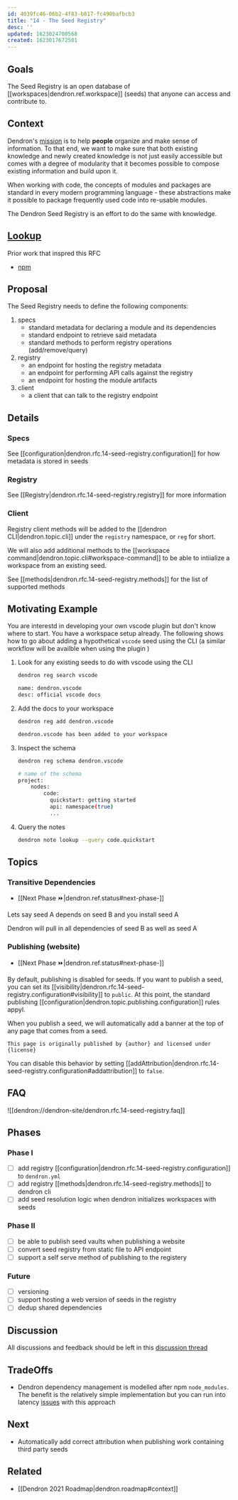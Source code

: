 ```yaml
---
id: 4039fc46-06b2-4f83-b817-fc490bafbcb3
title: "14 - The Seed Registry"
desc: ''
updated: 1623024700568
created: 1623017672501
---
```


## Goals

The Seed Registry is an open database of [[workspaces|dendron.ref.workspace]] (seeds) that anyone can access and contribute to. 

## Context

Dendron's [mission](https://handbook.dendron.so/notes/8989a93d-8dde-4a51-bb8d-2aad761c93a1.html) is to help **people** organize and make sense of information. To that end, we want to make sure that both existing knowledge and newly created knowledge is not just easily accessible but comes with a degree of modularity that it becomes possible to compose existing information and build upon it. 

When working with code, the concepts of modules and packages are standard in every modern programming language - these abstractions make it possible to package frequently used code into re-usable modules. 

The Dendron Seed Registry is an effort to do the same with knowledge.

## [Lookup](https://handbook.dendron.so/notes/b89ba854-72fb-4ebc-a8a0-55960b89e9dc.html#lookup)
Prior work that inspred this RFC
- [npm](https://docs.npmjs.com/about-npm)

## Proposal

The Seed Registry needs to define the following components:
1. specs
    - standard metadata for declaring a module and its dependencies
    - standard endpoint to retrieve said metadata
    - standard methods to perform registry operations (add/remove/query)
2. registry
    - an endpoint for hosting the registry metadata
    - an endpoint for performing API calls against the registry
    - an endpoint for hosting the module artifacts
3. client
    - a client that can talk to the registry endpoint


## Details

### Specs

See [[configuration|dendron.rfc.14-seed-registry.configuration]] for how metadata is stored in seeds

### Registry
See [[Registry|dendron.rfc.14-seed-registry.registry]] for more information

### Client
Registry client methods will be added to the [[dendron CLI|dendron.topic.cli]] under the `registry` namespace, or `reg` for short. 

We will also add additional methods to the [[workspace command|dendron.topic.cli#workspace-command]] to be able to intiialize a workspace from an existing seed.

See [[methods|dendron.rfc.14-seed-registry.methods]] for the list of supported methods

## Motivating Example

You are interestd in developing your own vscode plugin but don't know where to start. You have a workspace setup already. The following shows how to go about adding a hypothetical `vscode` seed using the CLI (a similar workflow will be availble when using the plugin )

1. Look for any existing seeds to do with vscode using the CLI
    ```sh
    dendron reg search vscode

    name: dendron.vscode
    desc: official vscode docs
    ```
1. Add the docs to your workspace
    ```sh
    dendron reg add dendron.vscode

    dendron.vscode has been added to your workspace
    ```
1. Inspect the schema
    ```sh
    dendron reg schema dendron.vscode

    # name of the schema 
    project:
        nodes:
            code: 
              quickstart: getting started
              api: namespace(true)
              ...
    ```
1. Query the notes
    ```sh
    dendron note lookup --query code.quickstart
    ```


## Topics

### Transitive Dependencies
- [[Next Phase ⏩|dendron.ref.status#next-phase-]]

Lets say seed A depends on seed B and you install seed A

Dendron will pull in all dependencies of seed B as well as seed A

### Publishing (website)
- [[Next Phase ⏩|dendron.ref.status#next-phase-]]

By default, publishing is disabled for seeds. If you want to publish a seed, you can set its [[visibility|dendron.rfc.14-seed-registry.configuration#visibility]] to `public`. At this point, the standard publishing [[configuration|dendron.topic.publishing.configuration]] rules appyl.

When you publish a seed, we will automatically add a banner at the top of any page that comes from a seed.

```
This page is originally published by {author} and licensed under {license}
```

You can disable this behavior by setting [[addAttribution|dendron.rfc.14-seed-registry.configuration#addattribution]] to `false`.


## FAQ
![[dendron://dendron-site/dendron.rfc.14-seed-registry.faq]]

## Phases

### Phase I
- [ ] add registry [[configuration|dendron.rfc.14-seed-registry.configuration]] to `dendron.yml`
- [ ] add registry [[methods|dendron.rfc.14-seed-registry.methods]] to dendron cli
- [ ] add seed resolution logic when dendron initializes workspaces with seeds

### Phase II
- [ ] be able to publish seed vaults when publishing a website
- [ ] convert seed registry from static file to API endpoint
- [ ] support a self serve method of publishing to the registery

### Future
- [ ] versioning
- [ ] support hosting a web version of seeds in the registry
- [ ] dedup shared dependencies

## Discussion

All discussions and feedback should be left in this [discussion thread](https://wiki.dendron.so/notes/4039fc46-06b2-4f83-b817-fc490bafbcb3.html)

## TradeOffs
- Dendron dependency management is modelled after npm `node_modules`. The benefit is the relatively simple implementation but you can run into latency [issues](https://next.yarnpkg.com/features/pnp) with this approach

## Next
- Automatically add correct attribution when publishing work containing third party seeds

## Related
- [[Dendron 2021 Roadmap|dendron.roadmap#context]]
